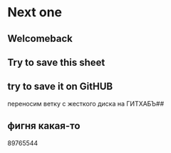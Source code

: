 # Next one
## Welcomeback
## Try to save this sheet
## try to save it on GitHUB
переносим ветку   с жесткого диска на ГИТХАБЪ##
## фигня какая-то
89765544



 

